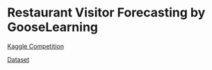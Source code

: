# Restaurant Visitor Forecasting by GooseLearning

[Kaggle Competition](https://www.kaggle.com/c/recruit-restaurant-visitor-forecasting)

[Dataset](https://drive.google.com/open?id=1mUXV01P3Z-zT2MvOCkC7vDNJJr4GzBOs)
